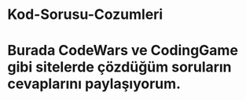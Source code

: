 # Kod-Sorusu-Cozumleri
<h1>Burada CodeWars ve CodingGame gibi sitelerde çözdüğüm soruların cevaplarını paylaşıyorum.
